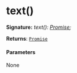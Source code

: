 # text()





**Signature:** _text(): [Promise](../../web-apis.api/class/promise.md)<string>;_

**Returns**: [`Promise`](../../web-apis.api/class/promise.md)<string>





#### Parameters
None



